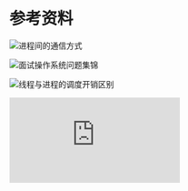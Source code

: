 # 参考资料

![进程间的通信方式](https://blog.csdn.net/wh_sjc/article/details/70283843)

![面试操作系统问题集锦](https://blog.csdn.net/justloveyou_/article/details/78304294)

![线程与进程的调度开销区别](https://blog.csdn.net/weixin_34293911/article/details/93652976)

![操作系统知识整理](https://github.com/wolverinn/Waking-Up/blob/master/Operating%20Systems.md)
